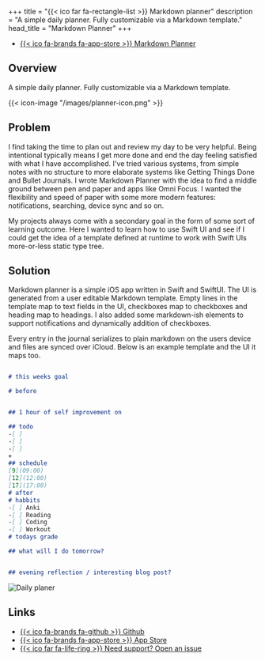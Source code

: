 +++
title = "{{< ico far fa-rectangle-list >}} Markdown planner"
description = "A simple daily planner. Fully customizable via a Markdown template."
head_title = "Markdown Planner"
+++
- [{{< ico fa-brands fa-app-store >}} Markdown Planner](https://apps.apple.com/us/app/markdown-planner/id6455041266)

## Overview 
A simple daily planner. Fully customizable via a Markdown template.

{{< icon-image "/images/planner-icon.png" >}}

## Problem
I find taking the time to plan out and review my day to be very helpful. Being intentional typically means I get more done and end the day feeling satisfied with what I have accomplished. I've tried various systems, from simple notes with no structure to more elaborate systems like Getting Things Done and Bullet Journals. I wrote Markdown Planner with the idea to find a middle ground between pen and paper and apps like Omni Focus. I wanted the flexibility and speed of paper with some more modern features: notifications, searching, device sync and so on.

My projects always come with a secondary goal in the form of some sort of learning outcome. Here I wanted to learn how to use Swift UI and see if I could get the idea of a template defined at runtime to work with Swift UIs more-or-less static type tree.

## Solution
Markdown planner is a simple iOS app written in Swift and SwiftUI. The UI is generated from a user editable Markdown template. Empty lines in the template map to text fields in the UI, checkboxes map to checkboxes and heading map to headings. I also added some markdown-ish elements to support notifications and dynamically addition of checkboxes.

Every entry in the journal serializes to plain markdown on the users device and files are synced over iCloud. Below is an example template and the UI it maps too.

```markdown

# this weeks goal

# before


## 1 hour of self improvement on

## todo
-[ ] 
-[ ] 
-[ ] 
+
## schedule
[9](09:00) 
[12](12:00) 
[17](17:00) 
# after
# habbits
-[ ] Anki
-[ ] Reading
-[ ] Coding
-[ ] Workout
# todays grade

## what will I do tomorrow?


## evening reflection / interesting blog post?


```

![Daily planer](/images/dailyplanner.png)

## Links

- [{{< ico fa-brands fa-github >}} Github](https://github.com/divo/dynamicplanner)
- [{{< ico fa-brands fa-app-store >}} App Store](https://apps.apple.com/us/app/markdown-planner/id6455041266)
- [{{< ico far fa-life-ring >}} Need support? Open an issue](https://github.com/divo/DynamicPlanner/issues)
